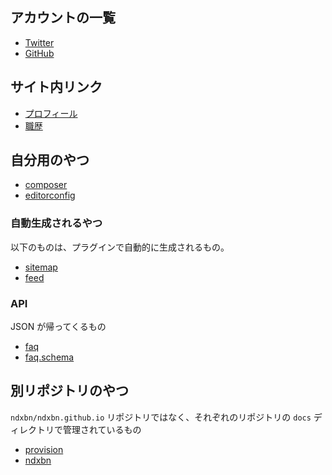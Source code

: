 ---
---

## アカウントの一覧

- <a rel="me" href="https://twitter.com/ndxbn">Twitter</a>
- <a rel="me" href="https://github.com/ndxbn">GitHub</a>

## サイト内リンク

- [プロフィール](./profile)
- [職歴](./resume)

## 自分用のやつ

- [composer](./composer)
- [editorconfig](./editorconfig)


### 自動生成されるやつ

以下のものは、プラグインで自動的に生成されるもの。

- [sitemap](./sitemap)
- [feed](./feed)

### API

JSON が帰ってくるもの

- [faq](./faq.json)
- [faq.schema](./faq.schema.json)

## 別リポジトリのやつ

`ndxbn/ndxbn.github.io` リポジトリではなく、それぞれのリポジトリの `docs` ディレクトリで管理されているもの

- [provision](./provision)
- [ndxbn](./ndxbn)
